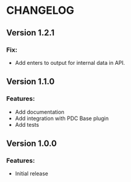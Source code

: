 # CHANGELOG

## Version 1.2.1
### Fix:
 * Add enters to output for internal data in API.

## Version 1.1.0
### Features:
* Add documentation
* Add integration with PDC Base plugin
* Add tests

## Version 1.0.0
### Features:
* Initial release
